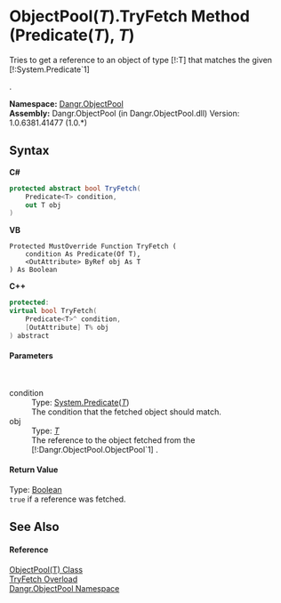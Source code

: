 # ObjectPool(*T*).TryFetch Method (Predicate(*T*), *T*)
 


Tries to get a reference to an object of type [!:T] that matches the given [!:System.Predicate`1]

.


**Namespace:**&nbsp;<a href="N_Dangr_ObjectPool">Dangr.ObjectPool</a><br />**Assembly:**&nbsp;Dangr.ObjectPool (in Dangr.ObjectPool.dll) Version: 1.0.6381.41477 (1.0.*)

## Syntax

**C#**<br />
``` C#
protected abstract bool TryFetch(
	Predicate<T> condition,
	out T obj
)
```

**VB**<br />
``` VB
Protected MustOverride Function TryFetch ( 
	condition As Predicate(Of T),
	<OutAttribute> ByRef obj As T
) As Boolean
```

**C++**<br />
``` C++
protected:
virtual bool TryFetch(
	Predicate<T>^ condition, 
	[OutAttribute] T% obj
) abstract
```


#### Parameters
&nbsp;<dl><dt>condition</dt><dd>Type: <a href="http://msdn2.microsoft.com/en-us/library/bfcke1bz" target="_blank">System.Predicate</a>(<a href="T_Dangr_ObjectPool_ObjectPool_1">*T*</a>)<br />The condition that the fetched object should match.</dd><dt>obj</dt><dd>Type: <a href="T_Dangr_ObjectPool_ObjectPool_1">*T*</a><br />The reference to the object fetched from the [!:Dangr.ObjectPool.ObjectPool`1] .</dd></dl>

#### Return Value
Type: <a href="http://msdn2.microsoft.com/en-us/library/a28wyd50" target="_blank">Boolean</a><br />`true` if a reference was fetched.

## See Also


#### Reference
<a href="T_Dangr_ObjectPool_ObjectPool_1">ObjectPool(T) Class</a><br /><a href="Overload_Dangr_ObjectPool_ObjectPool_1_TryFetch">TryFetch Overload</a><br /><a href="N_Dangr_ObjectPool">Dangr.ObjectPool Namespace</a><br />
